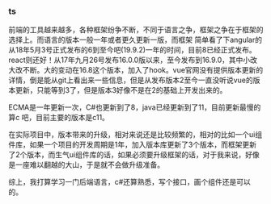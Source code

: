 ### ts

前端的工具越来越多，各种框架纷争不断，不同于语言之争，框架之争在于框架的选择上。而语言的版本一般一年或者更久更新一版，而框架 简单看了下angular的从18年5月3号正式发布的6到至今吧(19.9.2)一年的时间，目前8已经正式发布。react则还好！从17年九月26号发布16.0.0版以来，至今发布到16.9.0，其中小改大改不断。大的变动在16.8这个版本，加入了hook。vue官网没有提供版本更新的详情，倒是能从git上看出来一些信息，但是从发布版本2至今一直没听说vue的版本更新，只能等到3了，但是版本3好像不是在2的基础上开发出来的。

ECMA是一年更新一次，C#也更新到了8，java已经更新到了11，目前更新最慢的算c
吧，目前主要的版本是c11。

在实际项目中，版本带来的升级，相对来说还是比较频繁的，相对的比如一个ui组件库，如果一个项目的开发周期是1年，加入版本库更新了3个版本，而框架更新了2个版本，而生气ui组件库的话，如果必须要升级框架的话，对于我来说，好像是一座难以翻越的大山，于是就不会做升级准备。

综上，我打算学习一门后端语言，c#还算熟悉，写个接口，画个组件还是可以的。